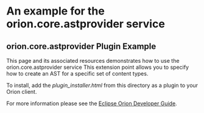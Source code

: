 An example for the orion.core.astprovider service
===

## orion.core.astprovider Plugin Example


This page and its associated resources demonstrates how to use the orion.core.astprovider service
This extension point allows you to specify how to create an AST for a specific set of content types. 

To install, add the _plugin_installer.html_ from this directory as a plugin to your Orion client.

For more information please see the [Eclipse Orion Developer Guide](http://wiki.eclipse.org/Orion/Documentation/Developer_Guide/Plugging_into_the_editor#orion.core.astprovider).
